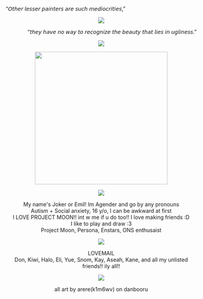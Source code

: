 <p align="left">
“𝘖𝘵𝘩𝘦𝘳 𝘭𝘦𝘴𝘴𝘦𝘳 𝘱𝘢𝘪𝘯𝘵𝘦𝘳𝘴 𝘢𝘳𝘦 𝘴𝘶𝘤𝘩 𝘮𝘦𝘥𝘪𝘰𝘤𝘳𝘪𝘵𝘪𝘦𝘴,”<br/>
  </p>
  
<p align="center">
<img src="https://files.catbox.moe/iqnopk.png" data-canonical-src="(https://files.catbox.moe/iqnopk.png)"
</p>
  
  <p align="right">   
“𝘵𝘩𝘦𝘺 𝘩𝘢𝘷𝘦 𝘯𝘰 𝘸𝘢𝘺 𝘵𝘰 𝘳𝘦𝘤𝘰𝘨𝘯𝘪𝘻𝘦 𝘵𝘩𝘦 𝘣𝘦𝘢𝘶𝘵𝘺 𝘵𝘩𝘢𝘵 𝘭𝘪𝘦𝘴 𝘪𝘯 𝘶𝘨𝘭𝘪𝘯𝘦𝘴𝘴.”
</p>

  <p align="center">
<img src="https://files.catbox.moe/5iospl.png" data-canonical-src="(https://files.catbox.moe/5iospl.pngg)"
</p>

  <p align="center">
<img src="https://files.catbox.moe/8oddnk.png" data-canonical-src="(https://files.catbox.moe/8oddnk.png)"width="350""
</p>

<p align="center">
<img src="https://files.catbox.moe/822dsk.png" data-canonical-src="(https://files.catbox.moe/822dsk.png)" 
</p>

<p align="center">
 My name's Joker or Emil! Im Agender and go by any pronouns <br/>
 Autism + Social anxiety, 16 y/o, I can be awkward at first <br/>
 I LOVE PROJECT MOON!! int w me if u do too!! I love making friends :D <br/>
I like to play and draw :3 <br/>
 Project Moon, Persona, Enstars, ONS enthusaist <br/>
  </p>

  <p align="center">
<img src="https://files.catbox.moe/5iospl.png" data-canonical-src="(https://files.catbox.moe/5iospl.pngg)"
</p>

<p align="center">
 LOVEMAIL <br/>
 Don, Kiwi, Halo, Eli, Yue, Snom, Kay, Aseah, Kane, and all my unlisted friends!! ily all!! <br/>
  </p>

  <p align="center">
<img src="https://files.catbox.moe/822dsk.png" data-canonical-src="(https://files.catbox.moe/822dsk.png)" 
</p>

<p align="center">
 all art by arere(k1m6wv) on danbooru<br/>
  </p>
